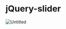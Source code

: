 # jQuery-slider
![Untitled](https://github.com/HamidEidy/jQuery-slider/assets/148962898/98af43ba-638b-4312-9cd8-0cd759d7cc09)
